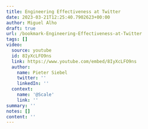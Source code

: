 ```yaml
---
title: Engineering Effectiveness at Twitter
date: 2023-03-21T12:25:40.7902623+00:00
author: Miguel Alho
draft: true
url: /bookmark-Engineering-Effectiveness-at-Twitter
tags: []
video:
  source: youtube
  id: 8IyXcLFO9ns
  link: https://www.youtube.com/embed/8IyXcLFO9ns
  author:
    name: Pieter Siebel
    twitter: ''
    linkedIn: ''
  context:
    name: '@Scale'
    link: ''
summary: ''
notes: []
content: ''
---
```

